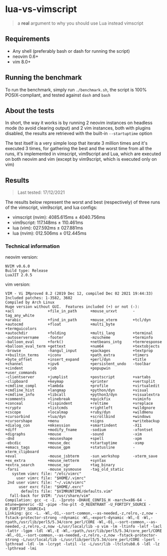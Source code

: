 # lua-vs-vimscript

> a **real** argument to why you should use Lua instead vimscript

## Requirements

- Any shell (preferably bash or dash for running the script)
- neovim 0.6+
- vim 8.0+

## Running the benchmark

To run the benchmark, simply run `./benchmark.sh`, the script is 100% POSIX-compliant, and tested against `dash` and `bash`

## About the tests

In short, the way it works is by running 2 neovim instances on headless mode (to avoid clearing output) and 2 vim instances, both with plugins disabled, the results are retrieved with the built-in `--startuptime` option

The test itself is a very simple loop that iterate 3 million times and it's executed 3 times, for gathering the best and the worst time from all the runs, it's implemented in vimscript, vim9script and Lua, which are executed on both neovim and vim (except by vim9script, which is executed only on vim)

## Results

> Last tested: 17/12/2021

The results below represent the worst and best (respectively) of three runs of the vimscript, vim9script, and lua configs:

- vimscript (nvim): 4085.615ms ± 4040.756ms
- vim9script: 117.148ms ± 110.461ms
- lua (vim): 027.592ms ± 027.881ms
- lua (nvim): 012.506ms ± 012.445ms

### Technical information

neovim version:

```
NVIM v0.6.0
Build type: Release
LuaJIT 2.0.5
```

vim version:

```
VIM - Vi IMproved 8.2 (2019 Dec 12, compiled Dec 02 2021 19:44:33)
Included patches: 1-3582, 3602
Compiled by Arch Linux
Huge version without GUI.  Features included (+) or not (-):
+acl               +file_in_path      +mouse_urxvt       -tag_any_white
+arabic            +find_in_path      +mouse_xterm       +tcl/dyn
+autocmd           +float             +multi_byte        +termguicolors
+autochdir         +folding           +multi_lang        +terminal
-autoservername    -footer            -mzscheme          +terminfo
-balloon_eval      +fork()            +netbeans_intg     +termresponse
+balloon_eval_term +gettext           +num64             +textobjects
-browse            -hangul_input      +packages          +textprop
++builtin_terms    +iconv             +path_extra        +timers
+byte_offset       +insert_expand     +perl/dyn          +title
+channel           +ipv6              +persistent_undo   -toolbar
+cindent           +job               +popupwin          +user_commands
-clientserver      +jumplist          +postscript        +vartabs
-clipboard         +keymap            +printer           +vertsplit
+cmdline_compl     +lambda            +profile           +virtualedit
+cmdline_hist      +langmap           +python/dyn        +visual
+cmdline_info      +libcall           +python3/dyn       +visualextra
+comments          +linebreak         +quickfix          +viminfo
+conceal           +lispindent        +reltime           +vreplace
+cryptv            +listcmds          +rightleft         +wildgnore
+cscope            +localmap          +ruby/dyn          +wildmenu
+cursorbind        +lua/dyn           +scrollbind        +windows
+cursorshape       +menu              +signs             +writebackup
+dialog_con        +mksession         +smartindent       -X11
+diff              +modify_fname      -sodium            -xfontset
+digraphs          +mouse             -sound             -xim
-dnd               -mouseshape        +spell             -xpm
-ebcdic            +mouse_dec         +startuptime       -xsmp
+emacs_tags        +mouse_gpm         +statusline        -xterm_clipboard
+eval              -mouse_jsbterm     -sun_workshop      -xterm_save
+ex_extra          +mouse_netterm     +syntax
+extra_search      +mouse_sgr         +tag_binary
-farsi             -mouse_sysmouse    -tag_old_static
   system vimrc file: "/etc/vimrc"
     user vimrc file: "$HOME/.vimrc"
 2nd user vimrc file: "~/.vim/vimrc"
      user exrc file: "$HOME/.exrc"
       defaults file: "$VIMRUNTIME/defaults.vim"
  fall-back for $VIM: "/usr/share/vim"
Compilation: gcc -c -I. -Iproto -DHAVE_CONFIG_H -march=x86-64 -mtune=generic -O2 -pipe -fno-plt -D_REENTRANT -U_FORTIFY_SOURCE -D_FORTIFY_SOURCE=1
Linking: gcc -L. -Wl,-O1,--sort-common,--as-needed,-z,relro,-z,now -fstack-protector-strong -rdynamic -Wl,-export-dynamic -Wl,-E -Wl,-rpath,/usr/lib/perl5/5.34/core_perl/CORE -Wl,-O1,--sort-common,--as-needed,-z,relro,-z,now -L/usr/local/lib -o vim -lm -ltinfo -lelf -lacl -lattr -lgpm -ldl -Wl,-E -Wl,-rpath,/usr/lib/perl5/5.34/core_perl/CORE -Wl,-O1,--sort-common,--as-needed,-z,relro,-z,now -fstack-protector-strong -L/usr/local/lib -L/usr/lib/perl5/5.34/core_perl/CORE -lperl -lpthread -ldl -lm -lcrypt -lutil -lc -L/usr/lib -ltclstub8.6 -ldl -lz -lpthread -lmi
```
